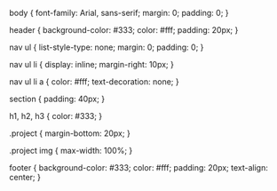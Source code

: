 body {
  font-family: Arial, sans-serif;
  margin: 0;
  padding: 0;
}

header {
  background-color: #333;
  color: #fff;
  padding: 20px;
}

nav ul {
  list-style-type: none;
  margin: 0;
  padding: 0;
}

nav ul li {
  display: inline;
  margin-right: 10px;
}

nav ul li a {
  color: #fff;
  text-decoration: none;
}

section {
  padding: 40px;
}

h1, h2, h3 {
  color: #333;
}

.project {
  margin-bottom: 20px;
}

.project img {
  max-width: 100%;
}

footer {
  background-color: #333;
  color: #fff;
  padding: 20px;
  text-align: center;
}
